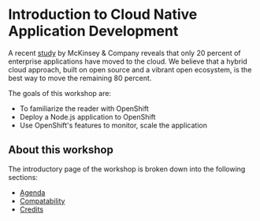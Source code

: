 # Introduction to Cloud Native Application Development

A recent [study](https://github.com/svennam92/openshift101/tree/ab7f1406831de9aa1a60da349dd5bff8d11f7e13/workshop/study/README.md) by McKinsey & Company reveals that only 20 percent of enterprise applications have moved to the cloud. We believe that a hybrid cloud approach, built on open source and a vibrant open ecosystem, is the best way to move the remaining 80 percent.

The goals of this workshop are:

* To familiarize the reader with OpenShift
* Deploy a Node.js application to OpenShift
* Use OpenShift's features to monitor, scale the application

## About this workshop

The introductory page of the workshop is broken down into the following sections:

* [Agenda](#agenda)
* [Compatability](#compatability)
* [Credits](#credits)
